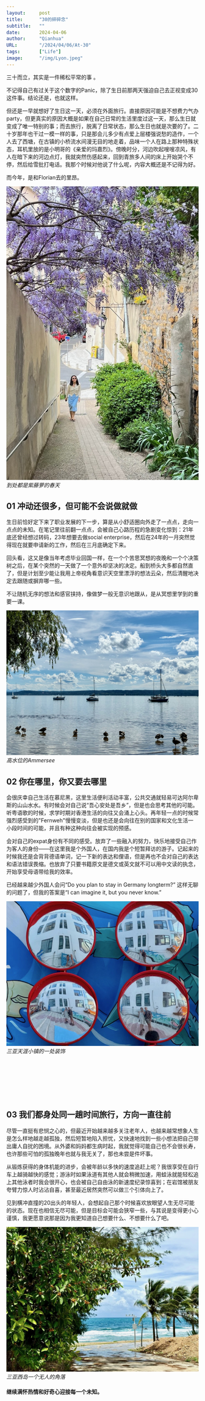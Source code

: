 ```yaml
---
layout:     post 
title:      "30的碎碎念"
subtitle:   ""
date:       2024-04-06
author:     "Qianhua"
URL:        "/2024/04/06/At-30"
tags:       ["Life"]
image:      "/img/Lyon.jpeg"
---
```


三十而立，其实是一件稀松平常的事 。

不记得自己有过关于这个数字的Panic，除了生日前那两天强迫自己去正视变成30这件事。结论还是，也就这样。

但还是一早就想好了生日这一天，必须在外面旅行。直接原因可能是不想费力气办party，但更真实的原因大概是如果在自己日常的生活里度过这一天，那么生日就变成了唯一特别的事；而去旅行，脱离了日常状态，那么生日也就是次要的了。二十岁那年也干过一模一样的事，只是那会儿多少有点爱上层楼强说愁的造作，一个人去了西塘，在古镇的小桥流水间漫无目的地走着，品味一个人在路上那种特殊状态，耳机里放的是小明哥的《亲爱的玛嘉烈》。傍晚时分，河边吹起嗖嗖凉风，有人在暗下来的河边点灯，我就突然伤感起来，回到青旅多人间的床上开始哭个不停，然后给雪批打电话。我那个时候对他说了什么呢，内容大概还是不记得为好。

而今年，是和Florian去的里昂。

![是春天呢](/img/Purple-Wisteria-in-Lyon.jpeg)
*到处都是紫藤萝的春天*



## 01 冲动还很多，但可能不会说做就做

生日前恰好定下来了职业发展的下一步，算是从小舒适圈向外走了一点点，走向一点点的未知。在笔记里往前翻一点点，会被自己心路历程的急剧变化惊到：21年底还曾经想过转码，23年想要去做social enterprise，然后在24年的一月突然觉得现在就要申请新的工作，然后在三月底确定下来。

回头看，这又是像当年考虑毕业回国一样，在一个个苦思冥想的夜晚和一个个决策树之后，在某个突然的一天做了一个意外却坚决的决定。船到桥头大多都自然直了，但是计划至少能让我用上帝视角看意识天空里漂浮的想法云朵，然后清醒地决定去跟随或摒弃哪一些。

不让随机无序的想法和感官挟持，像做梦一般无意识地跟从，是从冥想里学到的重要一课。

![天空和湖面](/img/Ammersee.jpeg)
*高水位的Ammersee*


## 02 你在哪里，你又要去哪里

会很庆幸自己生活在慕尼黑，这里生活便利活动丰富，公共交通就轻易可达阿尔卑斯的山山水水。有时候会对自己说“吾心安处是吾乡”，但是也会思考其他的可能。听粤语歌的时候，求学时期对香港生活的向往又会涌上心头。再年轻一点的时候常强烈感受到的"Fernweh"慢慢变淡，但是也还是会向往在别的国家和文化生活一小段时间的可能，并且有种这种向往会被实现的预感。

会对自己的expat身份有不同的感受。放弃了一些融入的努力，快乐地接受自己作为客人的身份——在这里我是个外国人，在国内我是个短暂拜访的游子。记起来的时候我还是会背背德语单词，记一下新的表达和俚语，但是再也不会对自己的表达和语法错误畏缩。也放弃了只要书籍原文是德文或英文就不可以用中文读的执念，开始享受母语带给我的效率。

已经越来越少外国人会问“Do you plan to stay in Germany longterm?” 这样无聊的问题了，但我的答案是“I can imagine it, but you never know.”

![天涯小镇一角](/img/Tianya-town-mirrors.jpeg)
*三亚天涯小镇的一处装饰*

<div style="margin-bottom: 10em;"></div>

## 03 我们都身处同一趟时间旅行，方向一直往前

尽管一直挺有悲悯之心的，但最近开始越来越多关注老年人，也越来越常想象人生是怎么样地越走越孤独，然后短暂地陷入担忧，又快速地找到一些小想法把自己带出庸人自扰的困境。从外婆和妈妈都生病时起，我就觉得可能自己也不会很长寿，也许那些可怕的孤独晚年也就与我无关了，那也未尝是件坏事。

从锻炼获得的身体机能的进步，会被年龄以多快的速度追赶上呢？我很享受在自行车上越骑越快的感觉；游泳时如果泳道有其他人就会稍微加速，用蛙泳就能轻松追上其他泳者时我会很开心，也会被自己自由泳的新速度纪录惊喜到；在岩馆被朋友夸臂力惊人时沾沾自喜，甚至最近居然突然可以做三个引体向上了。

见到横冲直撞的20出头的年轻人，会想起自己那个时候喜欢放眼望人生无尽可能的状态。现在也相信无尽可能，但是目标会可能会狭窄一些，与其说是变得更小心谨慎，我更愿意说那是因为我更知道自己想要什么、不想要什么了吧。

![西岛一个未开发的角落](/img/West-Island.jpeg)
*三亚西岛一个无人的角落*


#### 继续满怀热情和好奇心迎接每一个未知。